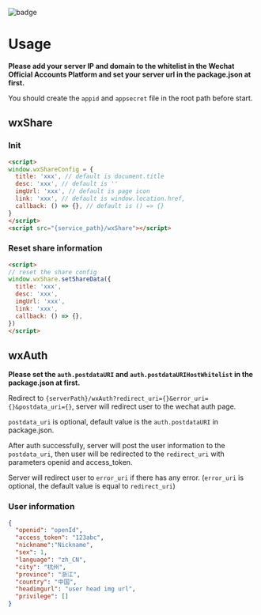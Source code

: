 ![badge](https://github.com/zjhch123/wechat-service/workflows/Deploy/badge.svg)

# Usage

**Please add your server IP and domain to the whitelist in the Wechat Official Accounts Platform and set your server url in the package.json at first.**

You should create the `appid` and `appsecret` file in the root path before start.

## wxShare

### Init

```html
<script>
window.wxShareConfig = {
  title: 'xxx', // default is document.title
  desc: 'xxx', // default is ''
  imgUrl: 'xxx', // default is page icon
  link: 'xxx', // default is window.location.href,
  callback: () => {}, // default is () => {}
}
</script>
<script src="{service_path}/wxShare"></script>
```

### Reset share information

```html
<script>
// reset the share config
window.wxShare.setShareData({
  title: 'xxx',
  desc: 'xxx',
  imgUrl: 'xxx',
  link: 'xxx',
  callback: () => {},
})
</script>
```

## wxAuth

**Please set the `auth.postdataURI` and `auth.postdataURIHostWhitelist` in the package.json at first.**

Redirect to `{serverPath}/wxAuth?redirect_uri={}&error_uri={}&postdata_uri={}`, server will redirect user to the wechat auth page.

`postdata_uri` is optional, default value is the `auth.postdataURI` in package.json.

After auth successfully, server will post the user information to the `postdata_uri`, then user will be redirected to the `redirect_uri` with parameters openid and access_token.

Server will redirect user to `error_uri` if there has any error. (`error_uri` is optional, the default value is equal to `redirect_uri`)

### User information

```json
{
  "openid": "openId",
  "access_token": "123abc",
  "nickname":"Nickname",
  "sex": 1,
  "language": "zh_CN",
  "city": "杭州",
  "province": "浙江",
  "country": "中国",
  "headimgurl": "user head img url",
  "privilege": []
}
```

